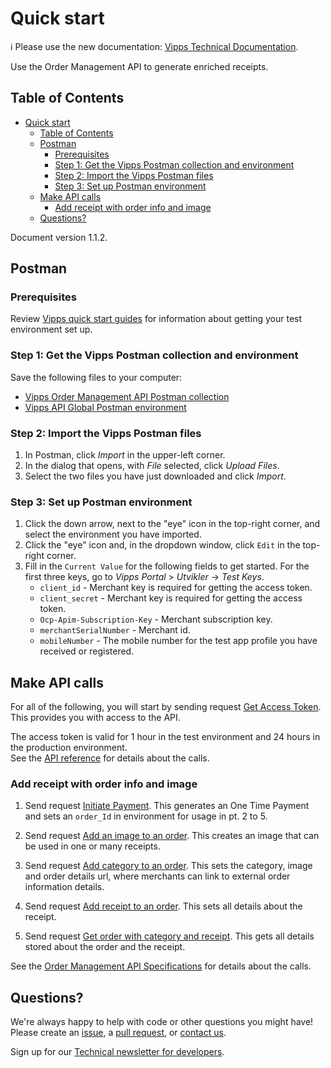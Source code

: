 <!-- START_METADATA
---
title: Quick start
sidebar_position: 20
---
END_METADATA -->

# Quick start

<!-- START_COMMENT -->

ℹ️ Please use the new documentation:
[Vipps Technical Documentation](https://vippsas.github.io/vipps-developer-docs/).

<!-- END_COMMENT -->

Use the Order Management API to generate enriched receipts.

<!-- START_TOC -->

## Table of Contents

- [Quick start](#quick-start)
  - [Table of Contents](#table-of-contents)
  - [Postman](#postman)
    - [Prerequisites](#prerequisites)
    - [Step 1: Get the Vipps Postman collection and environment](#step-1-get-the-vipps-postman-collection-and-environment)
    - [Step 2: Import the Vipps Postman files](#step-2-import-the-vipps-postman-files)
    - [Step 3: Set up Postman environment](#step-3-set-up-postman-environment)
  - [Make API calls](#make-api-calls)
    - [Add receipt with order info and image](#add-receipt-with-order-info-and-image)
  - [Questions?](#questions)

<!-- END_TOC -->

Document version 1.1.2.

## Postman

### Prerequisites

Review
[Vipps quick start guides](https://vippsas.github.io/vipps-developer-docs/docs/vipps-developers/quick-start-guides)
for information about getting your test environment set up.

### Step 1: Get the Vipps Postman collection and environment

Save the following files to your computer:

* [Vipps Order Management API Postman collection](tools/vipps-order-management-api-postman-collection.json)
* [Vipps API Global Postman environment](https://raw.githubusercontent.com/vippsas/vipps-developers/master/tools/vipps-api-global-postman-environment.json)

### Step 2: Import the Vipps Postman files

1. In Postman, click *Import* in the upper-left corner.
1. In the dialog that opens, with *File* selected, click *Upload Files*.
1. Select the two files you have just downloaded and click *Import*.

### Step 3: Set up Postman environment

1. Click the down arrow, next to the "eye" icon in the top-right corner, and select the environment you have imported.
2. Click the "eye" icon and, in the dropdown window, click `Edit` in the top-right corner.
3. Fill in the `Current Value` for the following fields to get started. For the first three keys, go to *Vipps Portal* > *Utvikler* ->  *Test Keys*.
   * `client_id` - Merchant key is required for getting the access token.
   * `client_secret` - Merchant key is required for getting the access token.
   * `Ocp-Apim-Subscription-Key` - Merchant subscription key.
   * `merchantSerialNumber` - Merchant id.
   * `mobileNumber` - The mobile number for the test app profile you have received or registered.

## Make API calls

For all of the following, you will start by sending request [Get Access Token](https://vippsas.github.io/vipps-developer-docs/api/ecom#tag/Authorization-Service/operation/fetchAuthorizationTokenUsingPost).
This provides you with access to the API.

The access token is valid for 1 hour in the test environment
and 24 hours in the production environment.  
See the
[API reference](https://vippsas.github.io/vipps-developer-docs/api/order-management)
for details about the calls.

### Add receipt with order info and image

1. Send request [Initiate Payment](https://vippsas.github.io/vipps-developer-docs/api/ecom#tag/Vipps-eCom-API/operation/initiatePaymentV3UsingPOST).
   This generates an One Time Payment and sets an `order_Id` in environment for usage in pt. 2 to 5.

2. Send request [Add an image to an order](https://vippsas.github.io/vipps-developer-docs/api/order-management#tag/Image/operation/postImage).
   This creates an image that can be used in one or many receipts.

3. Send request [Add category to an order](https://vippsas.github.io/vipps-developer-docs/api/order-management#tag/Category/operation/putCategoryV2).
   This sets the category, image and 
order details url, where merchants can link to external order information details.

4. Send request [Add receipt to an order](https://vippsas.github.io/vipps-developer-docs/api/order-management#tag/Receipt/operation/postReceiptV2).
   This sets all details about the receipt.

5. Send request [Get order with category and receipt](https://vippsas.github.io/vipps-developer-docs/api/order-management#tag/Order/operation/getOrderV2).
   This gets all details stored about the order and the receipt.

See the [Order Management API Specifications](https://vippsas.github.io/vipps-developer-docs/api/order-management) for details about the calls.


## Questions?

We're always happy to help with code or other questions you might have!
Please create an [issue](https://github.com/vippsas/vipps-qr-api/issues),
a [pull request](https://github.com/vippsas/vipps-order-management-api/pulls),
or [contact us](https://vippsas.github.io/vipps-developer-docs/docs/vipps-developers/contact).

Sign up for our [Technical newsletter for developers](https://vippsas.github.io/vipps-developer-docs/docs/vipps-developers/newsletters).
